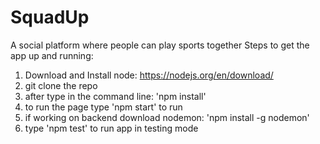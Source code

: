 # SquadUp
A social platform where people can play sports together 
Steps to get the app up and running:
1. Download and Install node: https://nodejs.org/en/download/
2. git clone the repo
3. after type in the command line: 'npm install'
4. to run the page type 'npm start' to run
5. if working on backend download nodemon: 'npm install -g nodemon'
6. type 'npm test' to run app in testing mode
